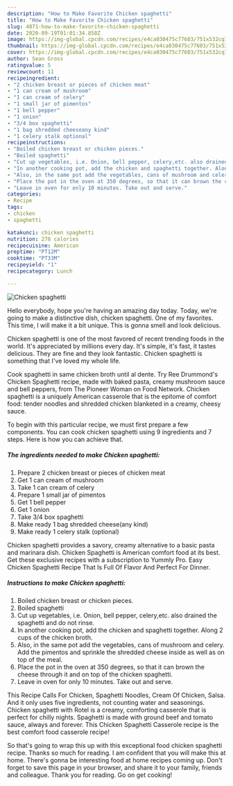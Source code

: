 ```yaml
---
description: "How to Make Favorite Chicken spaghetti"
title: "How to Make Favorite Chicken spaghetti"
slug: 4071-how-to-make-favorite-chicken-spaghetti
date: 2020-09-19T01:01:34.858Z
image: https://img-global.cpcdn.com/recipes/e4ca030475c77603/751x532cq70/chicken-spaghetti-recipe-main-photo.jpg
thumbnail: https://img-global.cpcdn.com/recipes/e4ca030475c77603/751x532cq70/chicken-spaghetti-recipe-main-photo.jpg
cover: https://img-global.cpcdn.com/recipes/e4ca030475c77603/751x532cq70/chicken-spaghetti-recipe-main-photo.jpg
author: Sean Gross
ratingvalue: 5
reviewcount: 11
recipeingredient:
- "2 chicken breast or pieces of chicken meat"
- "1 can cream of mushroom"
- "1 can cream of celery"
- "1 small jar of pimentos"
- "1 bell pepper"
- "1 onion"
- "3/4 box spaghetti"
- "1 bag shredded cheeseany kind"
- "1 celery stalk optional"
recipeinstructions:
- "Boiled chicken breast or chicken pieces."
- "Boiled spaghetti"
- "Cut up vegetables, i.e. Onion, bell pepper, celery,etc. also drained the spaghetti and do not rinse."
- "In another cooking pot, add the chicken and spaghetti together. Along 2 cups of the chicken broth."
- "Also, in the same pot add the vegetables, cans of mushroom and celery. Add the pimentos and sprinkle the shredded cheese inside as well as on top of the meal."
- "Place the pot in the oven at 350 degrees, so that it can brown the cheese through it and on top of the chicken spaghetti."
- "Leave in oven for only 10 minutes. Take out and serve."
categories:
- Recipe
tags:
- chicken
- spaghetti

katakunci: chicken spaghetti 
nutrition: 278 calories
recipecuisine: American
preptime: "PT12M"
cooktime: "PT33M"
recipeyield: "1"
recipecategory: Lunch

---
```



![Chicken spaghetti](https://img-global.cpcdn.com/recipes/e4ca030475c77603/751x532cq70/chicken-spaghetti-recipe-main-photo.jpg)

Hello everybody, hope you're having an amazing day today. Today, we're going to make a distinctive dish, chicken spaghetti. One of my favorites. This time, I will make it a bit unique. This is gonna smell and look delicious.

Chicken spaghetti is one of the most favored of recent trending foods in the world. It's appreciated by millions every day. It's simple, it's fast, it tastes delicious. They are fine and they look fantastic. Chicken spaghetti is something that I've loved my whole life.

Cook spaghetti in same chicken broth until al dente. Try Ree Drummond&#39;s Chicken Spaghetti recipe, made with baked pasta, creamy mushroom sauce and bell peppers, from The Pioneer Woman on Food Network. Chicken spaghetti is a uniquely American casserole that is the epitome of comfort food: tender noodles and shredded chicken blanketed in a creamy, cheesy sauce.


To begin with this particular recipe, we must first prepare a few components. You can cook chicken spaghetti using 9 ingredients and 7 steps. Here is how you can achieve that.

<!--inarticleads1-->

##### The ingredients needed to make Chicken spaghetti:

1. Prepare 2 chicken breast or pieces of chicken meat
1. Get 1 can cream of mushroom
1. Take 1 can cream of celery
1. Prepare 1 small jar of pimentos
1. Get 1 bell pepper
1. Get 1 onion
1. Take 3/4 box spaghetti
1. Make ready 1 bag shredded cheese(any kind)
1. Make ready 1 celery stalk (optional)


Chicken spaghetti provides a savory, creamy alternative to a basic pasta and marinara dish. Chicken Spaghetti is American comfort food at its best. Get these exclusive recipes with a subscription to Yummly Pro. Easy Chicken Spaghetti Recipe That Is Full Of Flavor And Perfect For Dinner. 

<!--inarticleads2-->

##### Instructions to make Chicken spaghetti:

1. Boiled chicken breast or chicken pieces.
1. Boiled spaghetti
1. Cut up vegetables, i.e. Onion, bell pepper, celery,etc. also drained the spaghetti and do not rinse.
1. In another cooking pot, add the chicken and spaghetti together. Along 2 cups of the chicken broth.
1. Also, in the same pot add the vegetables, cans of mushroom and celery. Add the pimentos and sprinkle the shredded cheese inside as well as on top of the meal.
1. Place the pot in the oven at 350 degrees, so that it can brown the cheese through it and on top of the chicken spaghetti.
1. Leave in oven for only 10 minutes. Take out and serve.


This Recipe Calls For Chicken, Spaghetti Noodles, Cream Of Chicken, Salsa. And it only uses five ingredients, not counting water and seasonings. Chicken spaghetti with Rotel is a creamy, comforting casserole that is perfect for chilly nights. Spaghetti is made with ground beef and tomato sauce, always and forever. This Chicken Spaghetti Casserole recipe is the best comfort food casserole recipe! 

So that's going to wrap this up with this exceptional food chicken spaghetti recipe. Thanks so much for reading. I am confident that you will make this at home. There's gonna be interesting food at home recipes coming up. Don't forget to save this page in your browser, and share it to your family, friends and colleague. Thank you for reading. Go on get cooking!
